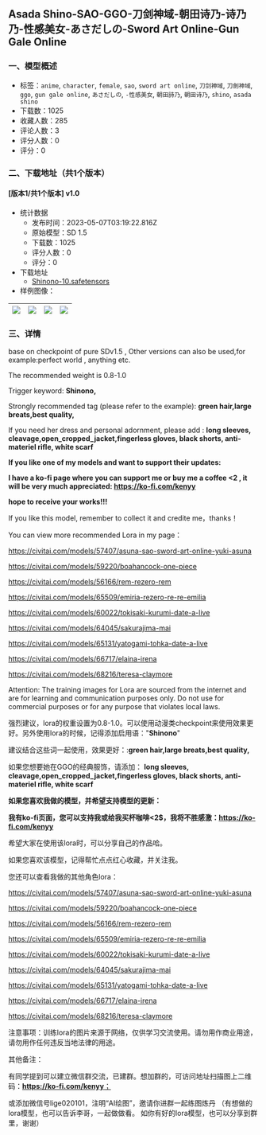 ## Asada Shino-SAO-GGO-刀剑神域-朝田诗乃-诗乃乃-性感美女-あさだしの-Sword Art Online-Gun Gale Online
### 一、模型概述

- 标签：`anime`, `character`, `female`, `sao`, `sword art online`, `刀剑神域`, `刀劍神域`, `ggo`, `gun gale online`, `あさだしの`, `-性感美女`, `朝田詩乃`, `朝田诗乃`, `shino`, `asada shino`
- 下载数：1025
- 收藏人数：285
- 评论人数：3
- 评分人数：0
- 评分：0

### 二、下载地址（共1个版本）

#### [版本1/共1个版本] v1.0

- 统计数据
  - 发布时间：2023-05-07T03:19:22.816Z
  - 原始模型：SD 1.5
  - 下载数：1025
  - 评分人数：0
  - 评分：0
- 下载地址
  - [Shinono-10.safetensors](https://civitai.com/api/download/models/64465)
- 样例图像：

| <img src="https://image.civitai.com/xG1nkqKTMzGDvpLrqFT7WA/47ca0f9e-94d5-4833-8d84-33e613a3b8aa/width=450/712104.jpeg" /> | <img src="https://image.civitai.com/xG1nkqKTMzGDvpLrqFT7WA/e05974df-bbc9-4597-8e04-fa2b897d3bc6/width=450/712105.jpeg" /> | <img src="https://image.civitai.com/xG1nkqKTMzGDvpLrqFT7WA/3fdb640b-4655-4b64-98eb-94a75f8bd9ee/width=450/712094.jpeg" /> | <img src="https://image.civitai.com/xG1nkqKTMzGDvpLrqFT7WA/0224f06e-5ee0-46b3-bba3-fa33b33789e9/width=450/712108.jpeg" /> |
| ---- | ---- | ---- | ---- |


### 三、详情
<p>base on checkpoint of pure SDv1.5 , Other versions can also be used,for example:perfect world , anything etc.</p><p>The recommended weight is 0.8-1.0</p><p>Trigger keyword: <strong>Shinono,</strong></p><p>Strongly recommended tag (please refer to the example): <strong>green hair,large breats,best quality,</strong></p><p>If you need her dress and personal adornment, please add : <strong>long sleeves, cleavage,open_cropped_jacket,fingerless gloves, black shorts, anti-materiel rifle, white scarf</strong></p><p></p><p><strong>If you like one of my models and want to support their updates:</strong></p><p><strong>I have a ko-fi page where you can support me or buy me a coffee &lt;2 , it will be very much appreciated: </strong><a target="_blank" rel="ugc" href="https://ko-fi.com/kenyy"><strong>https://ko-fi.com/kenyy</strong></a></p><p></p><p><strong>hope to receive your works!!!</strong></p><p>If you like this model, remember to collect it and credite me，thanks！</p><p></p><p>You can view more recommended Lora in my page：</p><p><a target="_blank" rel="ugc" href="https://civitai.com/models/57407/asuna-sao-sword-art-online-yuki-asuna">https://civitai.com/models/57407/asuna-sao-sword-art-online-yuki-asuna</a></p><p><a target="_blank" rel="ugc" href="https://civitai.com/models/59220/boahancock-one-piece">https://civitai.com/models/59220/boahancock-one-piece</a></p><p><a target="_blank" rel="ugc" href="https://civitai.com/models/56166/rem-rezero-rem">https://civitai.com/models/56166/rem-rezero-rem</a></p><p><a target="_blank" rel="ugc" href="https://civitai.com/models/65509/emiria-rezero-re-re-emilia">https://civitai.com/models/65509/emiria-rezero-re-re-emilia</a></p><p><a target="_blank" rel="ugc" href="https://civitai.com/models/60022/tokisaki-kurumi-date-a-live">https://civitai.com/models/60022/tokisaki-kurumi-date-a-live</a></p><p><a target="_blank" rel="ugc" href="https://civitai.com/models/64045/sakurajima-mai">https://civitai.com/models/64045/sakurajima-mai</a></p><p><a target="_blank" rel="ugc" href="https://civitai.com/models/65131/yatogami-tohka-date-a-live">https://civitai.com/models/65131/yatogami-tohka-date-a-live</a></p><p><a target="_blank" rel="ugc" href="https://civitai.com/models/66717/elaina-irena">https://civitai.com/models/66717/elaina-irena</a></p><p><a target="_blank" rel="ugc" href="https://civitai.com/models/68216/teresa-claymore">https://civitai.com/models/68216/teresa-claymore</a></p><p>Attention: The training images for Lora are sourced from the internet and are for learning and communication purposes only. Do not use for commercial purposes or for any purpose that violates local laws.</p><p></p><p></p><p>强烈建议，lora的权重设置为0.8-1.0。可以使用动漫类checkpoint来使用效果更好。另外使用lora的时候，记得添加启用语："<strong>Shinono</strong>"</p><p>建议结合这些词一起使用，效果更好：:<strong>green hair,large breats,best quality,</strong></p><p>如果您想要她在GGO的经典服饰，请添加： <strong>long sleeves, cleavage,open_cropped_jacket,fingerless gloves, black shorts, anti-materiel rifle, white scarf</strong></p><p></p><p><strong>如果您喜欢我做的模型，并希望支持模型的更新：</strong></p><p><strong>我有ko-fi页面，您可以支持我或给我买杯咖啡&lt;2$，我将不胜感激：</strong><a target="_blank" rel="ugc" href="https://ko-fi.com/kenyy"><strong>https://ko-fi.com/kenyy</strong></a></p><p></p><p>希望大家在使用该lora时，可以分享自己的作品哈。</p><p>如果您喜欢该模型，记得帮忙点点红心收藏，并关注我。</p><p></p><p>您还可以查看我做的其他角色lora：</p><p><a target="_blank" rel="ugc" href="https://civitai.com/models/57407/asuna-sao-sword-art-online-yuki-asuna">https://civitai.com/models/57407/asuna-sao-sword-art-online-yuki-asuna</a></p><p><a target="_blank" rel="ugc" href="https://civitai.com/models/59220/boahancock-one-piece">https://civitai.com/models/59220/boahancock-one-piece</a></p><p><a target="_blank" rel="ugc" href="https://civitai.com/models/56166/rem-rezero-rem">https://civitai.com/models/56166/rem-rezero-rem</a></p><p><a target="_blank" rel="ugc" href="https://civitai.com/models/65509/emiria-rezero-re-re-emilia">https://civitai.com/models/65509/emiria-rezero-re-re-emilia</a></p><p><a target="_blank" rel="ugc" href="https://civitai.com/models/60022/tokisaki-kurumi-date-a-live">https://civitai.com/models/60022/tokisaki-kurumi-date-a-live</a></p><p><a target="_blank" rel="ugc" href="https://civitai.com/models/64045/sakurajima-mai">https://civitai.com/models/64045/sakurajima-mai</a></p><p><a target="_blank" rel="ugc" href="https://civitai.com/models/65131/yatogami-tohka-date-a-live">https://civitai.com/models/65131/yatogami-tohka-date-a-live</a></p><p><a target="_blank" rel="ugc" href="https://civitai.com/models/66717/elaina-irena">https://civitai.com/models/66717/elaina-irena</a></p><p><a target="_blank" rel="ugc" href="https://civitai.com/models/68216/teresa-claymore">https://civitai.com/models/68216/teresa-claymore</a></p><p>注意事项：训练lora的图片来源于网络，仅供学习交流使用。请勿用作商业用途，请勿用作任何违反当地法律的用途。</p><p></p><p>其他备注：</p><p>有同学提到可以建立微信群交流，已建群。想加群的，可访问地址扫描图上二维码：<a target="_blank" rel="ugc" href="https://ko-fi.com/kenyy；"><strong>https://ko-fi.com/kenyy</strong>；</a></p><p>或添加微信号lige020101，注明“AI绘图”，邀请你进群一起练图炼丹 （有想做的lora模型，也可以告诉李哥，一起做做看。 如你有好的lora模型，也可以分享到群里，谢谢）</p><p></p>